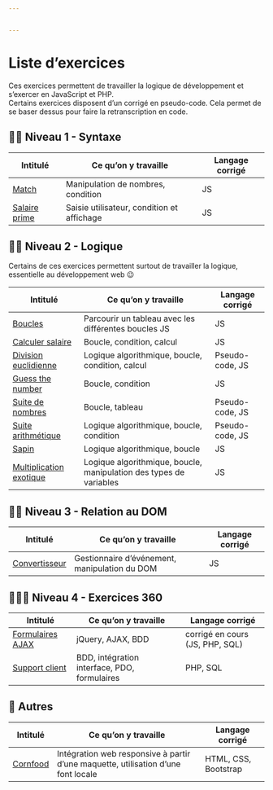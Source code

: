 ```yaml
---


---
```


<h1 id="liste-dexercices">Liste d’exercices</h1>
<p>Ces exercices permettent de travailler la logique de développement et s’exercer en JavaScript et PHP.<br>
Certains exercices disposent d’un corrigé en pseudo-code. Cela permet de se baser dessus pour faire la retranscription en code.</p>
<h2 id="👶🏻-niveau-1---syntaxe">👶🏻 Niveau 1 - Syntaxe</h2>

<table>
<thead>
<tr>
<th>Intitulé</th>
<th>Ce qu’on y travaille</th>
<th>Langage corrigé</th>
</tr>
</thead>
<tbody>
<tr>
<td><a href="https://github.com/Audelweiss/Exercices-developpement/tree/master/Match">Match</a></td>
<td>Manipulation de nombres, condition</td>
<td>JS</td>
</tr>
<tr>
<td><a href="https://github.com/Audelweiss/Exercices-developpement/tree/master/Salaire%20prime">Salaire prime</a></td>
<td>Saisie utilisateur, condition et affichage</td>
<td>JS</td>
</tr>
</tbody>
</table><h2 id="👧🏻-niveau-2---logique">👧🏻 Niveau 2 - Logique</h2>
<p>Certains de ces exercices permettent surtout de travailler la logique, essentielle au développement web 😉</p>

<table>
<thead>
<tr>
<th>Intitulé</th>
<th>Ce qu’on y travaille</th>
<th>Langage corrigé</th>
</tr>
</thead>
<tbody>
<tr>
<td><a href="https://github.com/Audelweiss/Exercices-developpement/tree/master/Boucles">Boucles</a></td>
<td>Parcourir un tableau avec les différentes boucles JS</td>
<td>JS</td>
</tr>
<tr>
<td><a href="https://github.com/Audelweiss/Exercices-developpement/tree/master/Calculer-salaire">Calculer salaire</a></td>
<td>Boucle, condition, calcul</td>
<td>JS</td>
</tr>
<tr>
<td><a href="https://github.com/Audelweiss/Exercices-developpement/tree/master/Division%20euclidienne">Division euclidienne</a></td>
<td>Logique algorithmique, boucle, condition, calcul</td>
<td>Pseudo-code, JS</td>
</tr>
<tr>
<td><a href="https://github.com/Audelweiss/Exercices-developpement/tree/master/Guess-the-number">Guess the number</a></td>
<td>Boucle, condition</td>
<td>JS</td>
</tr>
<tr>
<td><a href="https://github.com/Audelweiss/Exercices-developpement/tree/master/Suite%20de%20nombres">Suite de nombres</a></td>
<td>Boucle, tableau</td>
<td>Pseudo-code, JS</td>
</tr>
<tr>
<td><a href="https://github.com/Audelweiss/Exercices-developpement/tree/master/Suite%20arithm%C3%A9tique">Suite arithmétique</a></td>
<td>Logique algorithmique, boucle, condition</td>
<td>Pseudo-code, JS</td>
</tr>
<tr>
<td><a href="https://github.com/Audelweiss/Exercices-developpement/tree/master/Sapin">Sapin</a></td>
<td>Logique algorithmique, boucle</td>
<td>JS</td>
</tr>
<tr>
<td><a href="https://github.com/Audelweiss/Exercices-developpement/tree/master/Multiplication%20exotique">Multiplication exotique</a></td>
<td>Logique algorithmique, boucle, manipulation des types de variables</td>
<td>JS</td>
</tr>
</tbody>
</table><h2 id="👦🏻-niveau-3---relation-au-dom">👦🏻 Niveau 3 - Relation au DOM</h2>

<table>
<thead>
<tr>
<th>Intitulé</th>
<th>Ce qu’on y travaille</th>
<th>Langage corrigé</th>
</tr>
</thead>
<tbody>
<tr>
<td><a href="https://github.com/Audelweiss/Exercices-developpement/tree/master/Convertisseur">Convertisseur</a></td>
<td>Gestionnaire d’événement, manipulation du DOM</td>
<td>JS</td>
</tr>
</tbody>
</table><h2 id="👩🏻‍🦱-niveau-4---exercices-360">👩🏻‍🦱 Niveau 4 - Exercices 360</h2>

<table>
<thead>
<tr>
<th>Intitulé</th>
<th>Ce qu’on y travaille</th>
<th>Langage corrigé</th>
</tr>
</thead>
<tbody>
<tr>
<td><a href="https://github.com/Audelweiss/Exercices-developpement/tree/master/AJAX_FORM">Formulaires AJAX</a></td>
<td>jQuery, AJAX, BDD</td>
<td>corrigé en cours (JS, PHP, SQL)</td>
</tr>
<tr>
<td><a href="https://github.com/Audelweiss/Exercices-developpement/tree/master/Support%20client">Support client</a></td>
<td>BDD, intégration interface, PDO, formulaires</td>
<td>PHP, SQL</td>
</tr>
</tbody>
</table><h2 id="🦄-autres">🦄 Autres</h2>

<table>
<thead>
<tr>
<th>Intitulé</th>
<th>Ce qu’on y travaille</th>
<th>Langage corrigé</th>
</tr>
</thead>
<tbody>
<tr>
<td><a href="https://github.com/Audelweiss/Exercices-developpement/tree/master/Cornfood">Cornfood</a></td>
<td>Intégration web responsive à partir d’une maquette, utilisation d’une font locale</td>
<td>HTML, CSS, Bootstrap</td>
</tr>
</tbody>
</table>
